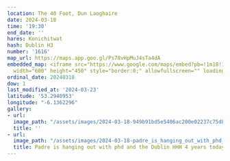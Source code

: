 ```yaml
---
location: The 40 Foot, Dun Laoghaire
date: 2024-03-18
time: '19:30'
end_date: ''
hares: Konichitwat
hash: Dublin H3
number: '1616'
map_url: https://maps.app.goo.gl/Ps78vHpMuJ4sTa4dA
embedded_map: <iframe src="https://www.google.com/maps/embed?pb=!1m18!1m12!1m3!1d2384.745420319265!2d-6.136229622859473!3d53.29409527227421!2m3!1f0!2f0!3f0!3m2!1i1024!2i768!4f13.1!3m3!1m2!1s0x4867062390d36b1b%3A0xdbe4e5c50da6a482!2sThe%20Forty%20Foot%20-%20JD%20Wetherspoon!5e0!3m2!1sen!2sie!4v1710111534285!5m2!1sen!2sie"
  width="600" height="450" style="border:0;" allowfullscreen="" loading="lazy" referrerpolicy="no-referrer-when-downgrade"></iframe>
ordinal_date: 20240318
dow: 1
last_modified_at: '2024-03-23'
latitude: '53.2940953'
longitude: "-6.1362296"
gallery:
- url:
  image_path: "/assets/images/2024-03-18-949b91bd5e5406ac200e02237c75d8b0.jpeg"
  title: ''
- url:
  image_path: "/assets/images/2024-03-18-padre_is_hanging_out_with_phd_and_the_dublin_hhh_4_years_today.jpeg"
  title: Padre is hanging out with phd and the Dublin HHH 4 years today
---
```


